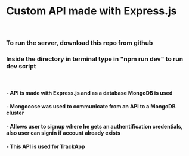 
# Custom API made with Express.js
<br />

### To run the server, download this repo from github
### Inside the directory in terminal type in "npm run dev" to run dev script
<br />


#### - API is made with Express.js and as a database MongoDB is used
#### - Mongooose was used to communicate from an API to a MongoDB cluster
#### - Allows user to signup where he gets an authentification credentials, also user can signin if account already exists
#### - This API is used for TrackApp 
